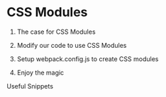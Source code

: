 # CSS Modules

1. The case for CSS Modules

2. Modify our code to use CSS Modules

3. Setup webpack.config.js to create CSS modules

4. Enjoy the magic














Useful Snippets


